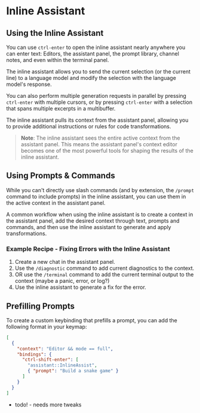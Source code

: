 # Inline Assistant

## Using the Inline Assistant

You can use `ctrl-enter` to open the inline assistant nearly anywhere you can enter text: Editors, the assistant panel, the prompt library, channel notes, and even within the terminal panel.

The inline assistant allows you to send the current selection (or the current line) to a language model and modify the selection with the language model's response.

You can also perform multiple generation requests in parallel by pressing `ctrl-enter` with multiple cursors, or by pressing `ctrl-enter` with a selection that spans multiple excerpts in a multibuffer.

The inline assistant pulls its context from the assistant panel, allowing you to provide additional instructions or rules for code transformations.

> **Note**: The inline assistant sees the entire active context from the assistant panel. This means the assistant panel's context editor becomes one of the most powerful tools for shaping the results of the inline assistant.

## Using Prompts & Commands

While you can't directly use slash commands (and by extension, the `/prompt` command to include prompts) in the inline assistant, you can use them in the active context in the assistant panel.

A common workflow when using the inline assistant is to create a context in the assistant panel, add the desired context through text, prompts and commands, and then use the inline assistant to generate and apply transformations.

### Example Recipe - Fixing Errors with the Inline Assistant

1. Create a new chat in the assistant panel.
2. Use the `/diagnostic` command to add current diagnostics to the context.
3. OR use the `/terminal` command to add the current terminal output to the context (maybe a panic, error, or log?)
4. Use the inline assistant to generate a fix for the error.

## Prefilling Prompts

To create a custom keybinding that prefills a prompt, you can add the following format in your keymap:

```json
[
  {
    "context": "Editor && mode == full",
    "bindings": {
      "ctrl-shift-enter": [
        "assistant::InlineAssist",
        { "prompt": "Build a snake game" }
      ]
    }
  }
]
```

- todo! - needs more tweaks
